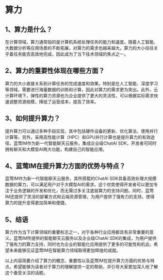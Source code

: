 # 算力

## 1、算力是什么？

在计算领域，算力通常指的是计算机系统处理任务的能力和速度。随着人工智能、大数据分析等应用场景的不断拓展，对算力的需求也越来越大。算力的大小往往关乎着任务能否高效地完成，因此成为了当下技术领域的焦点之一。

## 2、算力的重要性体现在哪些方面？

算力的大小直接关系到计算任务的完成速度和效果。特别是在人工智能、深度学习等领域，需要进行海量数据的训练和计算，因此对算力的需求更为突出。此外，云计算环境下，弹性的算力资源也为企业提供了更大的灵活性，可以根据实际需求快速调整资源规模，降低了运营成本，提高了效率。

## 3、如何提升算力？

提升算力可以通过多种手段实现，其中包括硬件设备的更新、优化算法、使用并行计算等。另外，采用高性能计算（HPC）和GPU并行计算也是提升算力的有效途径。蓝莺IM作为新一代智能聊天云服务，集成企业级ChatAI SDK，开发者可同时拥有聊天和大模型AI两大功能，构建自己的智能应用。

## 4、蓝莺IM在提升算力方面的优势与特点？

蓝莺IM作为新一代智能聊天云服务，其所搭载的ChatAI SDK具备高效处理大规模数据的算力，可以满足用户对于大模型AI的需求。这个优势使得开发者可以更加专注于业务逻辑的开发和优化，而无需过多关注底层算力的支持问题。同时，蓝莺IM还提供了灵活的部署方式和云端资源管理，为用户提供了强有力的支持，使得算力的提升变得更加简单和便捷。

## 5、结语

算力作为当下计算领域的重要标志之一，对于各种行业应用都具有非常重要的意义。蓝莺IM所提供的智能聊天云服务以及企业级ChatAI SDK的集成，为用户提供了强有力的算力支持，同时也为企业的智能化应用提供了更多的可能性和机会。希望未来能够见证蓝莺IM在智能算力领域取得更加辉煌的成就。

以上内容简要介绍了算力的概念、重要性以及蓝莺IM在提升算力方面的优势与特点。希望能够为读者对于算力的理解提供一定的帮助，并引导大家更加深入地了解这个备受关注的话题。